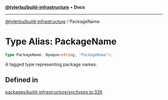 [**@tylerbu/build-infrastructure**](../README.md) • **Docs**

***

[@tylerbu/build-infrastructure](../README.md) / PackageName

# Type Alias: PackageName

```ts
type PackageName: Opaque<string, "PackageName">;
```

A tagged type representing package names.

## Defined in

[packages/build-infrastructure/src/types.ts:326](https://github.com/microsoft/FluidFramework/blob/main/build-tools/packages/build-infrastructure/src/types.ts#L326)
